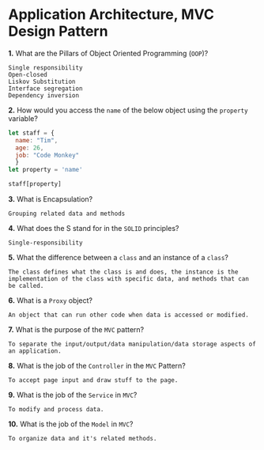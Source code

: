 # Application Architecture, MVC Design Pattern

**1.** What are the Pillars of Object Oriented Programming (`OOP`)?
<!-- enter you answer in the space below -->
```
Single responsibility
Open-closed
Liskov Substitution
Interface segregation
Dependency inversion
```
**2.** How would you access the `name` of the below object using the `property` variable?
```js
let staff = {
  name: "Tim",
  age: 26,
  job: "Code Monkey"
  }
let property = 'name'
```
<!-- enter you answer in the space below -->
```js
staff[property]
```
**3.** What is Encapsulation?
<!-- enter you answer in the space below -->
```
Grouping related data and methods
```
**4.** What does the S stand for in the `SOLID` principles?
<!-- enter you answer in the space below -->
```
Single-responsibility
```
**5.** What the difference between a `class` and an instance of a `class`?
<!-- enter you answer in the space below -->
```
The class defines what the class is and does, the instance is the implementation of the class with specific data, and methods that can be called.
```
**6.** What is a `Proxy` object?
<!-- enter you answer in the space below -->
```
An object that can run other code when data is accessed or modified.
```
**7.** What is the purpose of the `MVC` pattern?
<!-- enter you answer in the space below -->
```
To separate the input/output/data manipulation/data storage aspects of an application.
```
**8.** What is the job of the `Controller` in the `MVC` Pattern?
<!-- enter you answer in the space below -->
```
To accept page input and draw stuff to the page.
```

**9.** What is the job of the `Service` in `MVC`?
<!-- enter you answer in the space below -->
```
To modify and process data.
```
**10.** What is the job of the `Model` in `MVC`?
<!-- enter you answer in the space below -->
```
To organize data and it's related methods.
```
